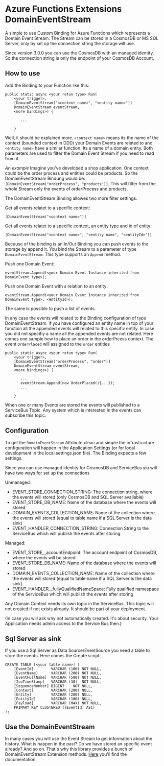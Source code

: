 # Azure Functions Extensions DomainEventStream

A simple to use Custom Binding for Azure Functions which represents a Domain Event Stream.
The Stream can be stored in a CosmosDB or MS SQL Server, only by set up the connection string the storage will use.

Since version 3.0.0 you can use the CosmosDB with an managed identity. So the connection string is only the endpoint of your CosmosDB Account.

## How to use

Add the Binding to your Function like this:

```
public static async <your retun type> Run(
    <your trigger>,
    [DomainEventStream("<context name>", "<entity name>")]
    DomainEventStream eventStream,
    <more bindings>) {

       ...

    }
```

Well, it should be explained more. `<context name>` means its the name of the context (bounded context in DDD) 
your Domain Events are related to and `<entity name>` have a similar function. Its a name of a domain entity. Both parameters
are used to filter the Domain Event Stream if you need to read from it.

*An example*
Imagine you've developed a shop application. One context could be the order process and entities could be products.
So the DomainEventStream Bindung would be: `[DomainEventStream("orderProcess", "products")]`. This will filter from the whole Stream 
only the events of orderProcess and products.

The DomainEventStream Binding allowes two more filter settings.

Get all events relatet to a specific context:

```
[DomainEventStream("<context name>")]
```

Get all events relatet to a specific context, an entity type and id of entity:

```
[DomainEventStream("<context name>", "<entity name", "<entityId>")]
```

Because of the binding is an In/Out Binding you can push events to the storage by append it. You bind the Stream to a parameter of type
`DomainEventStream`. This type supports an `Append` method.

Push one Domain Event:
```
eventStream.Append(<your Domain Event Instance inherited from DomainEvent type>);
```

Push one Domain Event with a relation to an entity:
```
eventStream.Append(<your Domain Event Instance inherited from DomainEvent type>, <entityId>);
```

The same is possible to push a list of events.

In any case the events will related to the Binding configuration of type DomainEventStream. If you have configured an
entity name in top of your function all the appended events will related to this specifiv entity. In case 
you did not specifiy a name all the appended events are not related. Here comes one sample how to place an order
in the orderPrcess context. The event `OrderPlaced` will assigned to the `order` entities

```
public static async <your retun type> Run(
    <your trigger>,
    [DomainEventStream("orderProcess", "order")]
    DomainEventStream eventStream,
    <more bindings>) {

       ...
       eventStream.Append(new OrderPlaced(){...});
       ...

    }
```

When one or many Events are stored the events will published to a ServiceBus Topic. Any system which is
interested in the events can subscribe this topic.

## Configuration

To get the `DomainEventStream` Attribute clean and simple the infrastructure configuration will happen in
the Application Settings (or for local development in the local.settings.json file). The Binding expects a few settings.

Since you can use managed identity for CosmosDB and ServiceBus yiu will have two ways for set up the connections

Unmanaged:

* EVENT_STORE_CONNECTION_STRING: The connection string, where the events will stored (only CosmosDB and SQL Server available)
* EVENT_STORE_DB_NAME: Name of the database where the events will stored
* DOMAIN_EVENTS_COLLECTION_NAME: Name of the collection where the events will stored (equal to table name if a SQL Server is the data sink)
* EVENT_HANDLER_CONNECTION_STRING: Connection String to the ServiceBus which will publish the events after storing

Managed:

* EVENT_STORE__accountEndpoint: The account endpoint of CosmosDB, where the events will be stored
* EVENT_STORE_DB_NAME: Name of the database where the events will stored
* DOMAIN_EVENTS_COLLECTION_NAME: Name of the collection where the events will stored (equal to table name if a SQL Server is the data sink)
* EVENT_HANDLER__fullyQualifiedNameSpace: Fully qualified namespace of the ServiceBus which will publish the events after storing

Any Domain Context needs its own topic in the ServiceBus. This topic will not created if not exists already. It should be part of your deployment.

(In case you will ask why not automatically created. It's about security. Your Application needs admin access to the Service Bus then.)

## Sql Server as sink
If you use a Sql Server as Data Source/EventSource you need a table to store the events. Here comes the Create script:

```
CREATE TABLE [<your table name>] (
    [EventId]        VARCHAR (100) NOT NULL,
    [EventName]      VARCHAR (200) NOT NULL,
    [EventFullName]  VARCHAR (500) NOT NULL,
    [IsoTimeStamp]   VARCHAR (30)  NOT NULL,
    [SequenceNumber] BIGINT    NOT NULL,
    [Context]        VARCHAR (200) NULL,
    [Entity]         VARCHAR (200) NULL,
    [EntityId]       VARCHAR (100) NULL,
    [Payload]        VARCHAR (MAX) NOT NULL,
    PRIMARY KEY CLUSTERED ([EventId] ASC)
);
```

## Use the DomainEventStream

In many cases you will use the Event Stream to get information about the history. What is happen in the past? Do we have stored an specific event already? And so on.
That's why this library provides a bunch of DomainEventStream Extension methods. [Here](README-EXTENSIONS.md) you'll find the documentation.  
